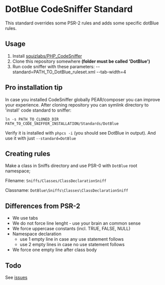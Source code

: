 DotBlue CodeSniffer Standard
============================

This standard overrides some PSR-2 rules and adds some specific dotBlue rules.

Usage
-----

1. Install [squizlabs/PHP_CodeSniffer](https://github.com/squizlabs/PHP_CodeSniffer)
2. Clone this repository somewhere **(folder must be called 'DotBlue')**
3. Run code sniffer with these parameters: --standard=PATH_TO_DotBlue_ruleset.xml --tab-width=4

Pro installation tip
-------------------
In case you installed CodeSniffer globally PEAR/composer you can improve your experience.
After cloning repository you can symlink directory to 'install' code standard to sniffer:

`ln -s PATH_TO_CLONED_DIR PATH_TO_CODE_SNIFFER_INSTALLATION/Standards/DotBlue`
 
Verify it is installed with `phpcs -i` (you should see DotBlue in output). And use it with just `--standard=DotBlue`

Creating rules
--------------

Make a class in Sniffs directory and use PSR-0 with `DotBlue` root namespace;

Filename: `Sniffs/Classes/ClassDeclarationSniff`

Classname: `DotBlue\Sniffs\Classes\ClassDeclarationSniff`

Differences from PSR-2
----------------------

- We use tabs
- We do not force line lenght - use your brain an common sense
- We force uppercase constants (incl. TRUE, FALSE, NULL)
- Namespace declaration
	- use 1 empty line in case any use statement follows
	- use 2 empty lines in case no use statement follows
- We force one empty line after class body

Todo
----

See [issues](https://github.com/dotblue/CodeSnifferStandard/issues)
